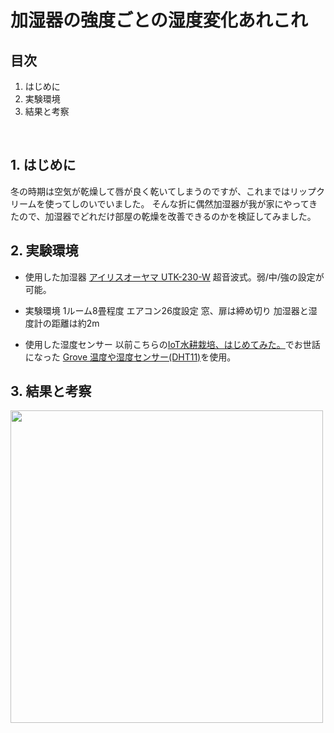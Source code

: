 # 加湿器の強度ごとの湿度変化あれこれ
## 目次
1. はじめに
2. 実験環境
3. 結果と考察

<br />

## 1. はじめに
冬の時期は空気が乾燥して唇が良く乾いてしまうのですが、これまではリップクリームを使ってしのいでいました。
そんな折に偶然加湿器が我が家にやってきたので、加湿器でどれだけ部屋の乾燥を改善できるのかを検証してみました。

## 2. 実験環境
- 使用した加湿器
[アイリスオーヤマ UTK-230-W](https://www.irisplaza.co.jp/index.php?KB=SHOSAI&SID=H517127F)
超音波式。弱/中/強の設定が可能。

- 実験環境
1ルーム8畳程度
エアコン26度設定
窓、扉は締め切り
加湿器と湿度計の距離は約2m

- 使用した湿度センサー
以前こちらの[IoT水耕栽培、はじめてみた。](https://github.com/takamasa-s/iot-hydroponics)でお世話になった
[Grove 温度や湿度センサー(DHT11)](https://wiki.seeedstudio.com/jp/Grove-TemperatureAndHumidity_Sensor/#:~:text=Grove%20%E6%B8%A9%E5%BA%A6%E3%81%8A%E3%82%88%E3%81%B3%E6%B9%BF%E5%BA%A6%E3%82%BB%E3%83%B3%E3%82%B5%E3%83%BC,%E3%83%87%E3%83%BC%E3%82%BF%E3%82%92%E6%8F%90%E4%BE%9B%E3%81%97%E3%81%BE%E3%81%99%E3%80%82)を使用。

## 3. 結果と考察

<img width="500" src="https://github.com/takamasa-s/iot-hydroponics/blob/main/kit.png">
